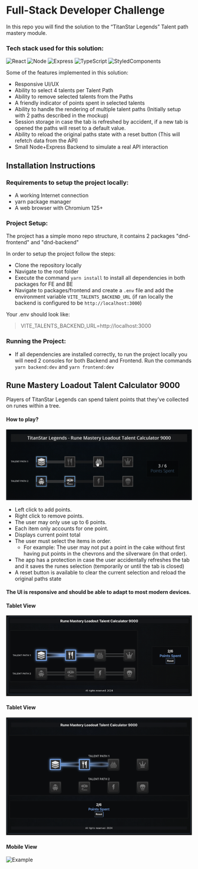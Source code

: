 # Full-Stack Developer Challenge

In this repo you will find the solution to the “TitanStar Legends” Talent path mastery module.

### Tech stack used for this solution:

![React](https://img.shields.io/badge/react-%2320232a.svg?style=for-the-badge&logo=react&logoColor=%2361DAFB)
![Node](https://img.shields.io/badge/Node.js-43853D?style=for-the-badge&logo=node.js&logoColor=white)
![Express](https://img.shields.io/badge/Express.js-404D59?style=for-the-badge)
![TypeScript](https://img.shields.io/badge/typescript-%23007ACC.svg?style=for-the-badge&logo=typescript&logoColor=white)
![StyledComponents](https://img.shields.io/badge/styled--components-DB7093?style=for-the-badge&logo=styled-components&logoColor=white)

Some of the features implemented in this solution:

- Responsive UI/UX
- Ability to select 4 talents per Talent Path
- Ability to remove selected talents from the Paths
- A friendly indicator of points spent in selected talents
- Ability to handle the rendering of multiple talent paths (Initially setup with 2 paths described in the mockup)
- Session storage in case the tab is refreshed by accident, if a new tab is opened the paths will reset to a default value.
- Ability to reload the original paths state with a reset button (This will refetch data from the API)
- Small Node+Express Backend to simulate a real API interaction

## Installation Instructions

### Requirements to setup the project locally:

- A working Internet connection
- yarn package manager
- A web browser with Chromium 125+

### Project Setup:

The project has a simple mono repo structure, it contains 2 packages "dnd-frontend" and "dnd-backend"

In order to setup the project follow the steps:

- Clone the repository locally
- Navigate to the root folder <dnd-front-end-developer-challenge>
- Execute the command `yarn install` to install all dependencies in both packages for FE and BE
- Navigate to packages/frontend and create a `.env` file and add the environment variable `VITE_TALENTS_BACKEND_URL` (if ran locally the backend is configured to be `http://localhost:3000`)

Your .env should look like:

> VITE_TALENTS_BACKEND_URL=http://localhost:3000

### Running the Project:

- If all dependencies are installed correctly, to run the project locally you will need 2 consoles for both Backend and Frontend. Run the commands `yarn backend:dev` and `yarn frontend:dev`

## Rune Mastery Loadout Talent Calculator 9000

Players of TitanStar Legends can spend talent points that they’ve collected on runes within a tree.

#### How to play?

![Example](assets/example.png)

- Left click to add points.
- Right click to remove points.
- The user may only use up to 6 points.
- Each item only accounts for one point.
- Displays current point total
- The user must select the items in order.
  - For example: The user may not put a point in the cake without first having put points in the chevrons and the silverware (in that order).
- The app has a protection in case the user accidentally refreshes the tab and it saves the runes selection (temporarily or until the tab is closed)
- A reset button is available to clear the current selection and reload the original paths state

#### The UI is responsive and should be able to adapt to most modern devices.

#### Tablet View

![Example](assets/desktop_view.png)

#### Tablet View

![Example](assets/tablet_view.png)

#### Mobile View

![Example](assets/mobile.png)
